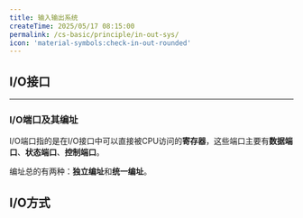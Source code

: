 ```yaml
---
title: 输入输出系统
createTime: 2025/05/17 08:15:00
permalink: /cs-basic/principle/in-out-sys/
icon: 'material-symbols:check-in-out-rounded'
---
```


## **I/O接口**


---

### **I/O端口及其编址**

I/O端口指的是在I/O接口中可以直接被CPU访问的**寄存器**，这些端口主要有**数据端口**、**状态端口**、**控制端口**。

编址总的有两种：**独立编址**和**统一编址**。


## **I/O方式**

